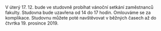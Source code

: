 
V úterý 17. 12. bude ve studovně probíhat vánoční setkání zaměstnanců fakulty.
Studovna bude uzavřena od 14 do 17 hodin. Omlouváme se za komplikace. 
Studovnu můžete poté navštěvovat v běžných časech až do čtvrtka 19. prosince 2019.

